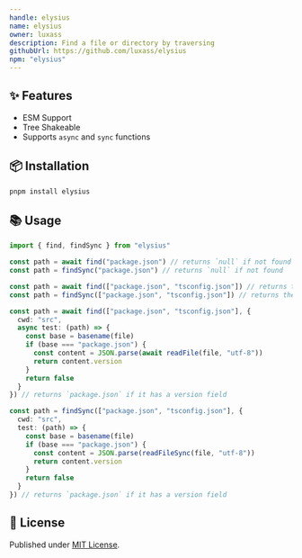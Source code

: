 ```yaml
---
handle: elysius
name: elysius
owner: luxass
description: Find a file or directory by traversing
githubUrl: https://github.com/luxass/elysius
npm: "elysius"
---
```


## ✨ Features

- ESM Support
- Tree Shakeable
- Supports `async` and `sync` functions

## 📦 Installation

```sh
pnpm install elysius
```

## 📚 Usage

```ts
import { find, findSync } from "elysius"

const path = await find("package.json") // returns `null` if not found
const path = findSync("package.json") // returns `null` if not found

const path = await find(["package.json", "tsconfig.json"]) // returns the first found file
const path = findSync(["package.json", "tsconfig.json"]) // returns the first found file

const path = await find(["package.json", "tsconfig.json"], {
  cwd: "src",
  async test: (path) => {
    const base = basename(file)
    if (base === "package.json") {
      const content = JSON.parse(await readFile(file, "utf-8"))
      return content.version
    }
    return false
  }
}) // returns `package.json` if it has a version field

const path = findSync(["package.json", "tsconfig.json"], {
  cwd: "src",
  test: (path) => {
    const base = basename(file)
    if (base === "package.json") {
      const content = JSON.parse(readFileSync(file, "utf-8"))
      return content.version
    }
    return false
  }
}) // returns `package.json` if it has a version field
```

## 📄 License

Published under [MIT License](https://github.com/luxass/elysius/blob/main/LICENSE).
